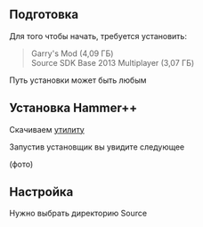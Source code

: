 ## Подготовка 

Для того чтобы начать, требуется установить:

>Garry's Mod (4,09 ГБ) <br>
Source SDK Base 2013 Multiplayer (3,07 ГБ)

Путь установки может быть любым

## Установка Hammer++

Скачиваем [утилиту][download hammer++]

Запустив установщик вы увидите следующее

(фото)

## Настройка 

Нужно выбрать директорию Source 

<!-- Ссылки -->

[download hammer++]:https://github.com/boxden/hammerplusplus-experience/blob/2b10c74a29906d096067994cc903c7925790f4db/%D0%9F%D1%80%D0%BE%D0%B3%D1%80%D0%B0%D0%BC%D0%BC%D1%8B/Hammer++%20Installer/GarrysMod-HammerPlusPlus-Installer-v201.exe

